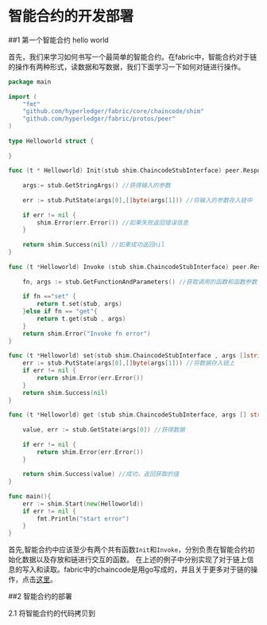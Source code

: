 # 智能合约的开发部署

##1 第一个智能合约 hello world

首先，我们来学习如何书写一个最简单的智能合约。在fabric中，智能合约对于链的操作有两种形式，读数据和写数据，我们下面学习一下如何对链进行操作。

```go
package main
 
import (
    "fmt"
    "github.com/hyperledger/fabric/core/chaincode/shim"
    "github.com/hyperledger/fabric/protos/peer"
)
 
type Helloworld struct {
 
}
 
func (t * Helloworld) Init(stub shim.ChaincodeStubInterface) peer.Response{
 
    args:= stub.GetStringArgs() //获得输入的参数
 
    err := stub.PutState(args[0],[]byte(args[1])) //将输入的参数存入链中
 
    if err != nil {
        shim.Error(err.Error()) //如果失败返回错误信息
    }
 
    return shim.Success(nil) //如果成功返回nil
}
 
func (t *Helloworld) Invoke (stub shim.ChaincodeStubInterface) peer.Response{
 
    fn, args := stub.GetFunctionAndParameters() //获取调用的函数和函数参数
 
    if fn =="set" {
        return t.set(stub, args)
    }else if fn == "get"{
        return t.get(stub , args)
    }
    return shim.Error("Invoke fn error")
}
 
func (t *Helloworld) set(stub shim.ChaincodeStubInterface , args []string) peer.Response{
    err := stub.PutState(args[0],[]byte(args[1])) //将数据存入链上
    if err != nil {
        return shim.Error(err.Error())
    }
    return shim.Success(nil)
}
 
func (t *Helloworld) get (stub shim.ChaincodeStubInterface, args [] string) peer.Response{
 
    value, err := stub.GetState(args[0]) //获得数据
 
    if err != nil {
        return shim.Error(err.Error())
    }
 
    return shim.Success(value) //成功，返回获取的值
}
 
func main(){
    err := shim.Start(new(Helloworld))
    if err != nil {
        fmt.Println("start error")
    }
}
```

首先,智能合约中应该至少有两个共有函数`Init`和`Invoke`，分别负责在智能合约初始化数据以及存放和链进行交互的函数。
在上述的例子中分别实现了对于链上信息的写入和读取。fabric中的chaincode是用go写成的，并且关于更多对于链的操作，点击[这里](https://github.com/hyperledger/fabric/blob/release-1.4/core/chaincode/shim/interfaces.go)。

##2 智能合约的部署

2.1 将智能合约的代码拷贝到
